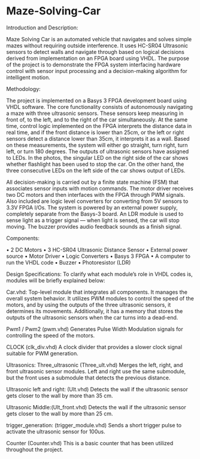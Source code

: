 # Maze-Solving-Car


Introduction and Description:

Maze Solving Car is an automated vehicle that navigates and solves simple mazes without requiring outside interference. It uses HC-SR04 Ultrasonic sensors to detect walls and navigate through based on logical decisions derived from implementation on an FPGA board using VHDL. The purpose of the project is to demonstrate the FPGA system interfacing hardware control with sensor input processing and a decision-making algorithm for intelligent motion.

Methodology:

The project is implemented on a Basys 3 FPGA development board using VHDL software. The core functionality consists of autonomously navigating a maze with three ultrasonic sensors. These sensors keep measuring in front of, to the left, and to the right of the car simultaneously. At the same time, control logic implemented on the FPGA interprets the distance data in real time, and if the front distance is lower than 25cm, or the left or right sensors detect a distance lower than 35cm, it interprets it as a wall. Based on these measurements, the system will either go straight, turn right, turn left, or turn 180 degrees.
The outputs of ultrasonic sensors have assigned to LEDs. In the photos, the singular LED on the right side of the car shows whether flashlight has been used to stop the car. On the other hand, the three consecutive LEDs on the left side of the car shows output of LEDs.

All decision-making is carried out by a finite state machine (FSM) that associates sensor inputs with motion commands. The motor driver receives two DC motors and then interfaces with the FPGA through PWM signals. Also included are logic level converters for converting from 5V sensors to 3.3V FPGA I/Os. The system is powered by an external power supply, completely separate from the Basys-3 board. An LDR module is used to sense light as a trigger signal — when light is sensed, the car will stop moving. The buzzer provides audio feedback sounds as a finish signal.


Components:

•	2 DC Motors 
•	3 HC-SR04 Ultrasonic Distance Sensor 
•	External power source 
•	Motor Driver
•	Logic Converters
•	Basys 3 FPGA 
•	A computer to run the VHDL code 
•	Buzzer 
•	Photoresistor (LDR) 

Design Specifications:
To clarify what each module’s role in VHDL codes is, modules will be briefly explained below:

Car.vhd:
Top-level module that integrates all components. It manages the overall system behavior. It utilizes PWM modules to control the speed of the motors, and by using the outputs of the three ultrasonic sensors, it determines its movements. Additionally, it has a memory that stores the outputs of the ultrasonic sensors when the car turns into a dead-end.

Pwm1 / Pwm2 (pwm.vhd)
Generates Pulse Width Modulation signals for controlling the speed of the motors.

CLOCK (clk_div.vhd)
A clock divider that provides a slower clock signal suitable for PWM generation.

Ultrasonics: Three_ultrasonic (Three_ult.vhd)
Merges the left, right, and front ultrasonic sensor modules. Left and right use the same submodule, but the front uses a submodule that detects the previous distance.

Ultrasonic left and right: (Ult.vhd)
Detects the wall if the ultrasonic sensor gets closer to the wall by more than 35 cm.

Ultrasonic Middle:(Ult_front.vhd)
Detects the wall if the ultrasonic sensor gets closer to the wall by more than 25 cm.

trigger_generation: (trigger_module.vhd)
Sends a short trigger pulse to activate the ultrasonic sensor for 100us.

Counter (Counter.vhd)
This is a basic counter that has been utilized throughout the project.

